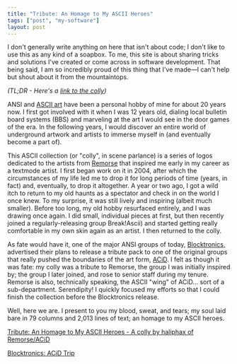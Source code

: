 ```yaml
---
title: "Tribute: An Homage to My ASCII Heroes"
tags: ["post", "my-software"]
layout: post
---
```


I don't generally write anything on here that isn't about code; I don't
like to use this as any kind of a soapbox. To me, this site is about
sharing tricks and solutions I've created or come across in software
development. That being said, I am so incredibly proud of this thing
that I've made—I can't help but shout about it from the
mountaintops.<!--more-->

_(TL;DR - Here's a [link to the
colly](https://16colo.rs/pack/blocktronics_acid_trip/r-tribut.xb))_

ANSI and [ASCII art](https://en.wikipedia.org/wiki/ASCII_art) have been
a personal hobby of mine for about 20 years now. I first got involved
with it when I was 12 years old, dialing local bulletin board systems
(BBS) and marveling at the art I would see in the door games of the era.
In the following years, I would discover an entire world of underground
artwork and artists to immerse myself in (and eventually become a part
of).

This ASCII collection (or "colly", in scene parlance) is a series of
logos dedicated to the artists from
[Remorse](https://en.wikipedia.org/wiki/Remorse_ASCII) that inspired me
early in my career as a textmode artist. I first began work on it in
2004, after which the circumstances of my life led me to drop it for
long periods of time (years, in fact) and, eventually, to drop it
altogether. A year or two ago, I got a wild itch to return to my old
haunts as a spectator and check in on the world I once knew. To my
surprise, it was still lively and inspiring (albeit much smaller).
Before too long, my old hobby resurfaced entirely, and I was drawing
once again. I did small, individual pieces at first, but then recently
joined a regularly-releasing group Break!Ascii) and started getting really
comfortable in my own skin again as an artist. I then returned to the
colly.

As fate would have it, one of the major ANSI groups of today,
[Blocktronics](http://blocktronics.org), advertised their plans to
release a tribute pack to one of the original groups that really pushed
the boundaries of the art form,
[ACiD](https://en.wikipedia.org/wiki/ACiD_Productions). I felt as though
it was fate: my colly was a tribute to Remorse, the group I was
initially inspired by; the group I later joined, and rose to senior
staff during my tenure. Remorse is also, technically speaking, the ASCII
"wing" of ACiD... sort of a sub-department. Serendipity! I quickly
focused my efforts so that I could finish the collection before the
Blocktronics release.

Well, here we are. I present to you my blood, sweat, and tears; my soul
laid bare in 79 columns and 2,013 lines of text; an homage to my ASCII
heroes.

[Tribute: An Homage to My ASCII Heroes - A colly by haliphax of
Remorse/ACiD](https://16colo.rs/pack/blocktronics_acid_trip/r-tribut.xb)

[Blocktronics: ACiD
Trip](https://16colo.rs/pack/blocktronics_acid_trip/)

